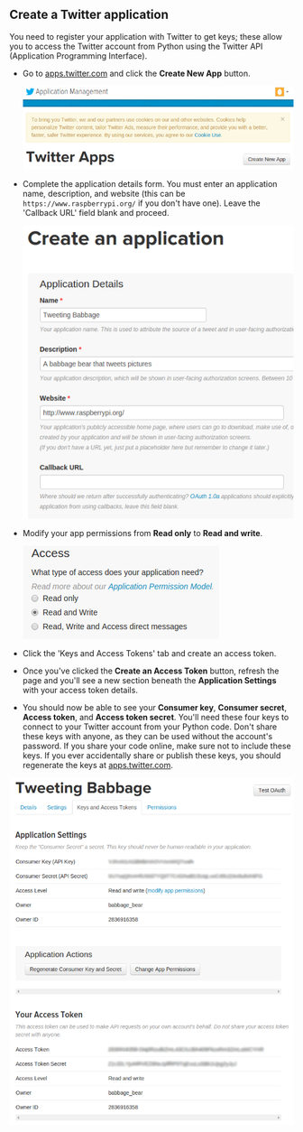 ## Create a Twitter application

You need to register your application with Twitter to get keys; these allow you to access the Twitter account from Python using the Twitter API (Application Programming Interface).

- Go to [apps.twitter.com](https://apps.twitter.com) and click the **Create New App** button.

    ![Create new app](images/create-new-app.png)

- Complete the application details form. You must enter an application name, description, and website (this can be `https://www.raspberrypi.org/` if you don't have one). Leave the 'Callback URL' field blank and proceed.

    ![App details](images/app-details.png)

- Modify your app permissions from **Read only** to **Read and write**.

    ![Read and write](images/read-and-write.png)

- Click the 'Keys and Access Tokens' tab and create an access token.

- Once you've clicked the **Create an Access Token** button, refresh the page and you'll see a new section beneath the **Application Settings** with your access token details.

- You should now be able to see your **Consumer key**, **Consumer secret**, **Access token**, and **Access token secret**. You'll need these four keys to connect to your Twitter account from your Python code. Don't share these keys with anyone, as they can be used without the account's password. If you share your code online, make sure not to include these keys. If you ever accidentally share or publish these keys, you should regenerate the keys at [apps.twitter.com](https://apps.twitter.com).

![Twitter keys](images/twitter-keys.png)

